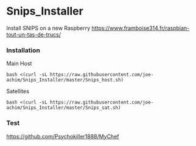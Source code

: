 # Snips_Installer
Install SNIPS on a new Raspberry
https://www.framboise314.fr/raspbian-tout-un-tas-de-trucs/


### Installation
Main Host
```
bash <(curl -sL https://raw.githubusercontent.com/joe-achim/Snips_Installer/master/Snips_host.sh)
```

Satellites
```
bash <(curl -sL https://raw.githubusercontent.com/joe-achim/Snips_Installer/master/Snips_sat.sh)
```

### Test
https://github.com/Psychokiller1888/MyChef
